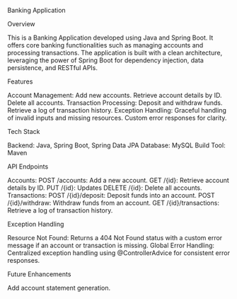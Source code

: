 Banking Application

Overview

This is a Banking Application developed using Java and Spring Boot. It offers core banking functionalities such as managing accounts and processing transactions. The application is built with a clean architecture, leveraging the power of Spring Boot for dependency injection, data persistence, and RESTful APIs.

Features

Account Management:
 Add new accounts.
 Retrieve account details by ID.
 Delete all accounts.
Transaction Processing:
 Deposit and withdraw funds.
 Retrieve a log of transaction history.
Exception Handling:
 Graceful handling of invalid inputs and missing resources.
 Custom error responses for clarity.

Tech Stack

 Backend: Java, Spring Boot, Spring Data JPA
 Database: MySQL 
 Build Tool: Maven 

API Endpoints

Accounts:
 POST /accounts: Add a new account.
 GET /{id}: Retrieve account details by ID.
 PUT /{id}: Updates
 DELETE /{id}: Delete all accounts.
Transactions:
 POST /{id}/deposit: Deposit funds into an account.
 POST /{id}/withdraw: Withdraw funds from an account.
 GET /{id}/transactions: Retrieve a log of transaction history.

Exception Handling

 Resource Not Found:
 Returns a 404 Not Found status with a custom error message if an account or transaction is missing.
 Global Error Handling:
 Centralized exception handling using @ControllerAdvice for consistent error responses.

Future Enhancements

 Add account statement generation.
 
 
